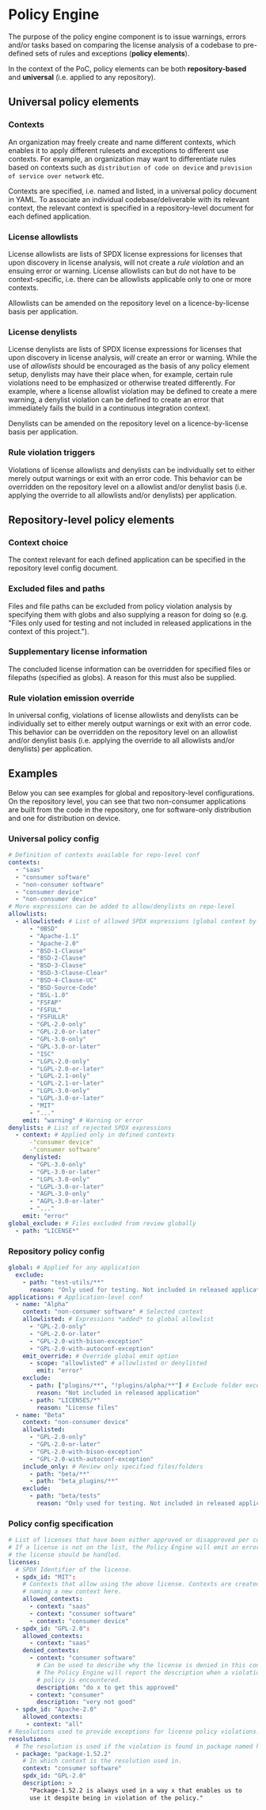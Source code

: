 # Policy Engine

The purpose of the policy engine component is to issue warnings, errors and/or tasks based on comparing the license analysis of a codebase to pre-defined sets of rules and exceptions (**policy elements**).

In the context of the PoC, policy elements can be both **repository-based** and **universal** (i.e. applied to any repository).

## Universal policy elements

### Contexts

An organization may freely create and name different contexts, which enables it to apply different rulesets and exceptions to different use contexts. For example, an organization may want to differentiate rules based on contexts such as `distribution of code on device` and `provision of service over network` etc.

Contexts are specified, i.e. named and listed, in a universal policy document in YAML. To associate an individual codebase/deliverable with its relevant context, the relevant context is specified in a repository-level document for each defined application.

### License allowlists

License allowlists are lists of SPDX license expressions for licenses that upon discovery in license analysis, will not create a _rule violation_ and an ensuing error or warning. License allowlists can but do not have to be context-specific, i.e. there can be allowlists applicable only to one or more contexts.

Allowlists can be amended on the repository level on a licence-by-license basis per application.

### License denylists

License denylists are lists of SPDX license expressions for licenses that upon discovery in license analysis, _will_ create an error or warning. While the use of _allowlists_ should be encouraged as the basis of any policy element setup, denylists may have their place when, for example, certain rule violations need to be emphasized or otherwise treated differently. For example, where a license allowlist violation may be defined to create a mere warning, a denylist violation can be defined to create an error that immediately fails the build in a continuous integration context.

Denylists can be amended on the repository level on a licence-by-license basis per application.

### Rule violation triggers

Violations of license allowlists and denylists can be individually set to either merely output warnings or exit with an error code. This behavior can be overridden on the repository level on a allowlist and/or denylist basis (i.e. applying the override to all allowlists and/or denylists) per application.

## Repository-level policy elements

### Context choice

The context relevant for each defined application can be specified in the repository level config document.

### Excluded files and paths

Files and file paths can be excluded from policy violation analysis by specifying them with globs and also supplying a reason for doing so (e.g. "Files only used for testing and not included in released applications in the context of this project.").

### Supplementary license information

The concluded license information can be overridden for specified files or filepaths (specified as globs). A reason for this must also be supplied.

### Rule violation emission override

In universal config, violations of license allowlists and denylists can be individually set to either merely output warnings or exit with an error code. This behavior can be overridden on the repository level on an allowlist and/or denylist basis (i.e. applying the override to all allowlists and/or denylists) per application.

## Examples

Below you can see examples for global and repository-level configurations. On the repository level, you can see that two non-consumer applications are built from the code in the repository, one for software-only distribution and one for distribution on device.

### Universal policy config

```yaml
# Definition of contexts available for repo-level conf
contexts:
  - "saas"
  - "consumer software"
  - "non-consumer software"
  - "consumer device"
  - "non-consumer device"
# More expressions can be added to allow/denylists on repo-level
allowlists:
  - allowlisted: # List of allowed SPDX expressions (global context by default)
      - "0BSD"
      - "Apache-1.1"
      - "Apache-2.0"
      - "BSD-1-Clause"
      - "BSD-2-Clause"
      - "BSD-3-Clause"
      - "BSD-3-Clause-Clear"
      - "BSD-4-Clause-UC"
      - "BSD-Source-Code"
      - "BSL-1.0"
      - "FSFAP"
      - "FSFUL"
      - "FSFULLR"
      - "GPL-2.0-only"
      - "GPL-2.0-or-later"
      - "GPL-3.0-only"
      - "GPL-3.0-or-later"
      - "ISC"
      - "LGPL-2.0-only"
      - "LGPL-2.0-or-later"
      - "LGPL-2.1-only"
      - "LGPL-2.1-or-later"
      - "LGPL-3.0-only"
      - "LGPL-3.0-or-later"
      - "MIT"
      - "..."
    emit: "warning" # Warning or error
denylists: # List of rejected SPDX expressions
  - context: # Applied only in defined contexts
      -"consumer device"
      -"consumer software"
    denylisted:
      - "GPL-3.0-only"
      - "GPL-3.0-or-later"
      - "LGPL-3.0-only"
      - "LGPL-3.0-or-later"
      - "AGPL-3.0-only"
      - "AGPL-3.0-or-later"
      - "..."
    emit: "error"
global_exclude: # Files excluded from review globally
  - path: "LICENSE*"
```

### Repository policy config

```yaml
global: # Applied for any application
  exclude:
    - path: "test-utils/**"
      reason: "Only used for testing. Not included in released applications."
applications: # Application-level conf
  - name: "Alpha"
    context: "non-consumer software" # Selected context
    allowlisted: # Expressions *added* to global allowlist
      - "GPL-2.0-only"
      - "GPL-2.0-or-later"
      - "GPL-2.0-with-bison-exception"
      - "GPL-2.0-with-autoconf-exception"
    emit_override: # Override global emit option
      - scope: "allowlisted" # allowlisted or denylisted
        emit: "error"
    exclude:
      - path: ["plugins/**", "!plugins/alpha/**"] # Exclude folder except for one subfolder
        reason: "Not included in released application"
      - path: "LICENSES/*"
        reason: "License files"
  - name: "Beta"
    context: "non-consumer device"
    allowlisted:
      - "GPL-2.0-only"
      - "GPL-2.0-or-later"
      - "GPL-2.0-with-bison-exception"
      - "GPL-2.0-with-autoconf-exception"
    include_only: # Review only specified files/folders
      - path: "beta/**"
      - path: "beta_plugins/**"
    exclude:
      - path: "beta/tests"
        reason: "Only used for testing. Not included in released application"
```

### Policy config specification

```yaml
# List of licenses that have been either approved or disapproved per context.
# If a license is not on the list, the Policy Engine will emit an error that
# the license should be handled.
licenses:
  # SPDX Identifier of the license.
  - spdx_id: "MIT":
    # Contexts that allow using the above license. Contexts are created by just
    # naming a new context here.
    allowed_contexts:
      - context: "saas"
      - context: "consumer software"
      - context: "consumer device"
  - spdx_id: "GPL-2.0":
    allowed_contexts:
      - context: "saas"
    denied_contexts:
      - context: "consumer software"
        # Can be used to describe why the license is denied in this context.
        # The Policy Engine will report the description when a violation of the 
        # policy is encountered.
        description: "do x to get this approved"
      - context: "consumer"
        description: "very not good"
  - spdx_id: "Apache-2.0"
    allowed_contexts:
     - context: "all"
# Resolutions used to provide exceptions for license policy violations.
resolutions:
  # The resolution is used if the violation is found in package named here.
  - package: "package-1.52.2"
    # In which context is the resolution used in.
    context: "consumer software"
    spdx_id: "GPL-2.0"
    description: >
      "Package-1.52.2 is always used in a way x that enables us to
      use it despite being in violation of the policy."
```